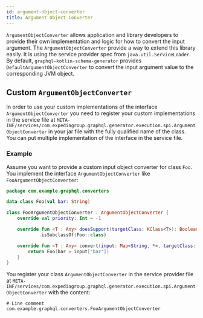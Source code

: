 ```yaml
---
id: argument-object-converter
title: Argument Object Converter
---
```

`ArgumentObjectConverter` allows application and library developers to provide their own implementation
and logic for how to convert the input argument. The `ArgumentObjectConverter` provide a way to extend
this library easily. It is using the service provider spec from `java.util.ServiceLoader`.
By default, `graphql-kotlin-schema-generator` provides `DefaultArgumentObjectConverter` to convert the input argument
value to the corresponding JVM object.

## Custom `ArgumentObjectConverter`

In order to use your custom implementations of the interface `ArgumentObjectConverter` you need to register your
custom implementations in the service file at
`META-INF/services/com.expediagroup.graphql.generator.execution.spi.ArgumentObjectConverter`
in your jar file with the fully qualified name of the class. You can put multiple implementation of the interface in
the service file.

### Example

Assume you want to provide a custom input object converter for class `Foo`.
You implement the interface `ArgumentObjectConverter` like `FooArgumentObjectConverter`:

```kotlin
package com.example.graphql.converters

data class Foo(val bar: String)

class FooArgumentObjectConverter : ArgumentObjectConverter {
    override val priority: Int = -1

    override fun <T : Any> doesSupport(targetClass: KClass<T>): Boolean = targetClass
            .isSubclassOf(Foo::class)

    override fun <T : Any> convert(input: Map<String, *>, targetClass: KClass<T>): T {
        return Foo(bar = input["baz"])
    }
}
```

You register your class `ArgumentObjectConverter` in the service provider file at
`META-INF/services/com.expediagroup.graphql.generator.execution.spi.ArgumentObjectConverter` with the content:

```text
# Line comment
com.example.graphql.converters.FooArgumentObjectConverter
```
